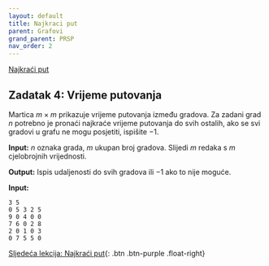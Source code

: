 ```yaml
---
layout: default
title: Najkraci put
parent: Grafovi
grand_parent: PRSP
nav_order: 2
---
```


[Najkraći put](https://cses.fi/book/book.pdf#chapter.13)

## Zadatak 4: Vrijeme putovanja

Martica $m \times m$ prikazuje vrijeme putovanja između gradova. Za zadani grad $n$ potrebno je pronaći najkraće vrijeme putovanja do svih ostalih, ako se svi gradovi u grafu ne mogu posjetiti, ispišite $-1$.

**Input:**
$n$ oznaka grada, $m$ ukupan broj gradova.
Slijedi $m$ redaka s $m$ cjelobrojnih vrijednosti.

**Output:**
Ispis udaljenosti do svih gradova ili $-1$ ako to nije moguće.

**Input:**

```text
3 5
0 5 3 2 5 
9 0 4 0 0 
7 6 0 2 8 
2 0 1 0 3 
0 7 5 5 0 
```

[Sljedeća lekcija: Najkraći put](../najkraci-put){: .btn .btn-purple .float-right}
